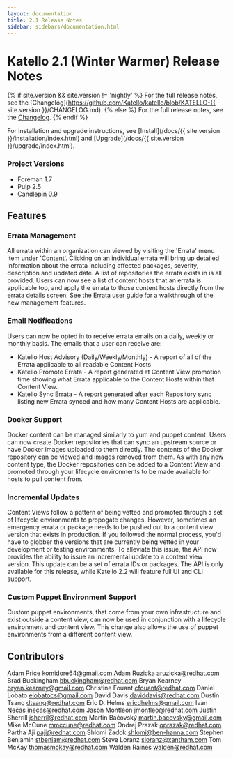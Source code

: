 ```yaml
---
layout: documentation
title: 2.1 Release Notes
sidebar: sidebars/documentation.html
---
```


# Katello 2.1 (Winter Warmer) Release Notes

{% if site.version && site.version != 'nightly' %}
For the full release notes, see the [Changelog](https://github.com/Katello/katello/blob/KATELLO-{{ site.version }}/CHANGELOG.md).
{% else %}
For the full release notes, see the [Changelog](https://github.com/Katello/katello/blob/master/CHANGELOG.md).
{% endif %}

For installation and upgrade instructions, see [Install](/docs/{{ site.version }}/installation/index.html) and [Upgrade](/docs/{{ site.version }}/upgrade/index.html).

### Project Versions

* Foreman 1.7
* Pulp 2.5
* Candlepin 0.9

## Features

### Errata Management

All errata within an organization can viewed by visiting the 'Errata' menu item under 'Content'. Clicking on an individual errata will bring up detailed information about the errata including affected packages, severity, description and updated date. A list of repositories the errata exists in is all provided. Users can now see a list of content hosts that an errata is applicable too, and apply the errata to those content hosts directly from the errata details screen. See the [Errata user guide](http://www.katello.org/docs/2.1/user_guide/errata/index.html) for a walkthrough of the new management features.

### Email Notifications

Users can now be opted in to receive errata emails on a daily, weekly or monthly basis. The emails that a user can receive are:

* Katello Host Advisory (Daily/Weekly/Monthly) - A report of all of the Errata applicable to all readable Content Hosts
* Katello Promote Errata - A report generated at Content View promotion time showing what Errata applicable to the Content Hosts within that Content View.
* Katello Sync Errata - A report generated after each Repository sync listing new Errata synced and how many Content Hosts are applicable.

### Docker Support

Docker content can be managed similarly to yum and puppet content. Users can now create Docker repositories that can sync an upstream source or have Docker images uploaded to them directly. The contents of the Docker repository can be viewed and images removed from them. As with any new content type, the Docker repositories can be added to a Content View and promoted through your lifecycle environments to be made available for hosts to pull content from.

### Incremental Updates

Content Views follow a pattern of being vetted and promoted through a set of lifecycle environments to propogate changes. However, sometimes an emergency errata or package needs to be pushed out to a content view version that exists in production. If you followed the normal process, you'd have to globber the versions that are currently being vetted in your development or testing environments. To alleviate this issue, the API now provides the ability to issue an incremental update to a content view version. This update can be a set of errata IDs or packages. The API is only available for this release, while Katello 2.2 will feature full UI and CLI support.

### Custom Puppet Environment Support

Custom puppet environments, that come from your own infrastructure and exist outside a content view, can now be used in conjunction with a lifecycle environment and content view. This change also allows the use of puppet environments from a different content view.

## Contributors

Adam Price <komidore64@gmail.com>
Adam Ruzicka <aruzicka@redhat.com>
Brad Buckingham <bbuckingham@redhat.com>
Bryan Kearney <bryan.kearney@gmail.com>
Christine Fouant <cfouant@redhat.com>
Daniel Lobato <elobatocs@gmail.com>
David Davis <daviddavis@redhat.com>
Dustin Tsang <dtsang@redhat.com>
Eric D. Helms <ericdhelms@gmail.com>
Ivan Nečas <inecas@redhat.com>
Jason Montleon <jmontleo@redhat.com>
Justin Sherrill <jsherril@redhat.com>
Martin Bačovský <martin.bacovsky@gmail.com>
Mike McCune <mmccune@redhat.com>
Ondrej Prazak <oprazak@redhat.com>
Partha Aji <paji@redhat.com>
Shlomi Zadok <shlomi@ben-hanna.com>
Stephen Benjamin <stbenjam@redhat.com>
Steve Loranz <sloranz@xantham.com>
Tom McKay <thomasmckay@redhat.com>
Walden Raines <walden@redhat.com>
